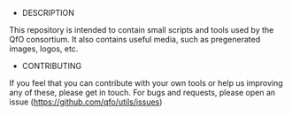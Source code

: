 * DESCRIPTION

This repository is intended to contain small scripts and tools used by the QfO
consortium. It also contains useful media, such as pregenerated images, logos,
etc.

* CONTRIBUTING

If you feel that you can contribute with your own tools or help us improving any
of these, please get in touch.
For bugs and requests, please open an issue (https://github.com/qfo/utils/issues)

